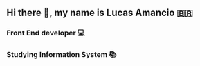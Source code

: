 ## Hi there 👋, my name is Lucas Amancio 🇧🇷

### Front End developer 💻

### Studying Information System 📚








